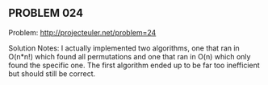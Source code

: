 PROBLEM 024
-----------

Problem: http://projecteuler.net/problem=24

Solution Notes: I actually implemented two algorithms, one that ran in O(n*n!) which found all 
permutations and one that ran in O(n) which only found the specific one. The first algorithm 
ended up to be far too inefficient but should still be correct.